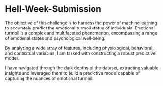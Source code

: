 # Hell-Week-Submission

The objective of this challenge is to harness the power of machine learning to accurately predict the emotional turmoil status of individuals. Emotional turmoil is a complex and multifaceted phenomenon, encompassing a range of emotional states and psychological well-being.

By analyzing a wide array of features, including physiological, behavioral, and contextual variables, I am tasked with constructing a robust predictive model.

I have navigated through the dark depths of the dataset, extracting valuable insights and leveraged them to build a predictive model capable of capturing the nuances of emotional turmoil. 
